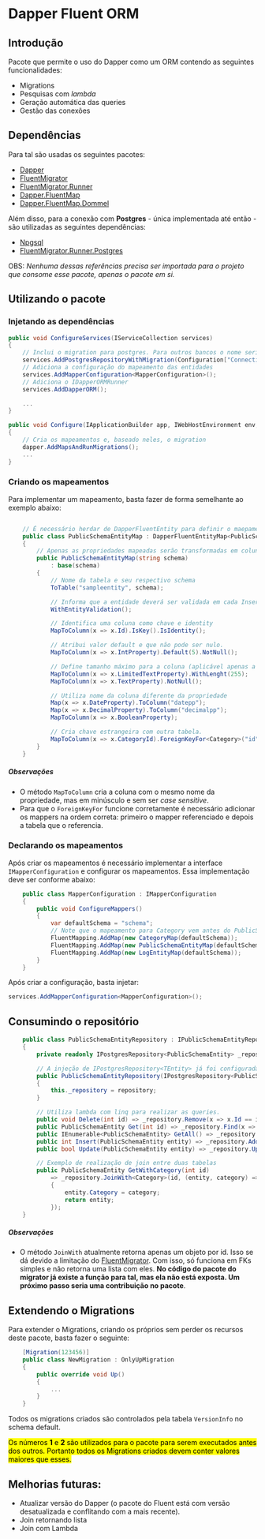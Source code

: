 # Dapper Fluent ORM

## Introdução

Pacote que permite o uso do Dapper como um ORM contendo as seguintes funcionalidades:

* Migrations
* Pesquisas com _lambda_
* Geração automática das queries
* Gestão das conexões

## Dependências

Para tal são usadas os seguintes pacotes:

* [Dapper](https://www.nuget.org/packages/Dapper)
* [FluentMigrator](https://www.nuget.org/packages/FluentMigrator/)
* [FluentMigrator.Runner](https://www.nuget.org/packages/FluentMigrator.Runner)
* [Dapper.FluentMap](https://www.nuget.org/packages/Dapper.FluentMap)
* [Dapper.FluentMap.Dommel](https://www.nuget.org/packages/Dapper.FluentMap.Dommel)

Além disso, para a conexão com **Postgres** - única implementada até então - são utilizadas as seguintes dependências:

* [Npgsql](https://www.nuget.org/packages/Npgsql)
* [FluentMigrator.Runner.Postgres](https://www.nuget.org/packages/FluentMigrator.Runner.Postgres)

OBS: _Nenhuma dessas referências precisa ser importada para o projeto que consome esse pacote, apenas o pacote em si._

## Utilizando o pacote

### Injetando as dependências

```csharp
public void ConfigureServices(IServiceCollection services)
{
    // Inclui o migration para postgres. Para outros bancos o nome seria equivalente.
    services.AddPostgresRepositoryWithMigration(Configuration["ConnectionString"]);
    // Adiciona a configuração do mapeamento das entidades
    services.AddMapperConfiguration<MapperConfiguration>();
    // Adiciona o IDapperORMRunner
    services.AddDapperORM();

    ...
}

public void Configure(IApplicationBuilder app, IWebHostEnvironment env, IDapperORMRunner dapper)
{
    // Cria os mapeamentos e, baseado neles, o migration
    dapper.AddMapsAndRunMigrations();
    ...
}
```

### Criando os mapeamentos

Para implementar um mapeamento, basta fazer de forma semelhante ao exemplo abaixo:

```csharp

    // É necessário herdar de DapperFluentEntity para definir o maepamento
    public class PublicSchemaEntityMap : DapperFluentEntityMap<PublicSchemaEntity>
    {
        // Apenas as propriedades mapeadas serão transformadas em colunas. As outras serão ignoradas.
        public PublicSchemaEntityMap(string schema)
            : base(schema)
        {
            // Nome da tabela e seu respectivo schema
            ToTable("sampleentity", schema);

            // Informa que a entidade deverá ser validada em cada Insert ou Update dentro do repositório de acordo com as informações do banco antes de enviar para o database.
            WithEntityValidation();   

            // Identifica uma coluna como chave e identity         
            MapToColumn(x => x.Id).IsKey().IsIdentity();

            // Atribui valor default e que não pode ser nulo.
            MapToColumn(x => x.IntProperty).Default(5).NotNull();

            // Define tamanho máximo para a coluna (aplicável apenas a strings)
            MapToColumn(x => x.LimitedTextProperty).WithLenght(255);
            MapToColumn(x => x.TextProperty).NotNull();

            // Utiliza nome da coluna diferente da propriedade
            Map(x => x.DateProperty).ToColumn("datepp");
            Map(x => x.DecimalProperty).ToColumn("decimalpp");
            MapToColumn(x => x.BooleanProperty);

            // Cria chave estrangeira com outra tabela.
            MapToColumn(x => x.CategoryId).ForeignKeyFor<Category>("id");
        }
    }

```

##### Observações

* O método `MapToColumn` cria a coluna com o mesmo nome da propriedade, mas em minúsculo e sem ser _case sensitive_.
* Para que o `ForeignKeyFor` funcione corretamente é necessário adicionar os mappers na ordem correta: primeiro o mapper referenciado e depois a tabela que o referencia.


### Declarando os mapeamentos

Após criar os mapeamentos é necessário implementar a interface `IMapperConfiguration` e configurar os mapeamentos. Essa implementação deve ser conforme abaixo:

```csharp
    public class MapperConfiguration : IMapperConfiguration
    {
        public void ConfigureMappers()
        {
            var defaultSchema = "schema";
            // Note que o mapeamento para Category vem antes do PublicSchemaEntity
            FluentMapping.AddMap(new CategoryMap(defaultSchema));
            FluentMapping.AddMap(new PublicSchemaEntityMap(defaultSchema));
            FluentMapping.AddMap(new LogEntityMap(defaultSchema));
        }
    }
```

Após criar a configuração, basta injetar:

```csharp
services.AddMapperConfiguration<MapperConfiguration>();
```

## Consumindo o repositório

```csharp
    public class PublicSchemaEntityRepository : IPublicSchemaEntityRepository
    {
        private readonly IPostgresRepository<PublicSchemaEntity> _repository;

        // A injeção de IPostgresRepository<TEntity> já foi configurada no startup para qualquer valor de TEntity
        public PublicSchemaEntityRepository(IPostgresRepository<PublicSchemaEntity> repository)
        {
            this._repository = repository;
        }

        // Utiliza lambda com linq para realizar as queries.
        public void Delete(int id) => _repository.Remove(x => x.Id == id);
        public PublicSchemaEntity Get(int id) => _repository.Find(x => x.Id == id);
        public IEnumerable<PublicSchemaEntity> GetAll() => _repository.All();
        public int Insert(PublicSchemaEntity entity) => _repository.Add(entity);
        public bool Update(PublicSchemaEntity entity) => _repository.Update(entity);

        // Exemplo de realização de join entre duas tabelas
        public PublicSchemaEntity GetWithCategory(int id)
            => _repository.JoinWith<Category>(id, (entity, category) =>
            {
                entity.Category = category;
                return entity;
            });
    }
```

##### Observações
* O método `JoinWith` atualmente retorna apenas um objeto por id. Isso se dá devido a limitação do [FluentMigrator](https://www.nuget.org/packages/FluentMigrator/). Com isso, só funciona em FKs simples e não retorna uma lista com eles. **No código do pacote do migrator já existe a função para tal, mas ela não está exposta. Um próximo passo seria uma contribuição no pacote**.

## Extendendo o Migrations

Para extender o Migrations, criando os próprios sem perder os recursos deste pacote, basta fazer o seguinte: 

```csharp
    [Migration(123456)]
    public class NewMigration : OnlyUpMigration
    {
        public override void Up()
        {
            ...
        }
    }
```

Todos os migrations criados são controlados pela tabela `VersionInfo` no schema default.

<mark>Os números <strong>1</strong> e <strong>2</strong> são utilizados para o pacote para serem executados antes dos outros. Portanto todos os Migrations criados devem conter valores maiores que esses.</mark>

## Melhorias futuras:

* Atualizar versão do Dapper (o pacote do Fluent está com versão desatualizada e conflitando com a mais recente).
* Join retornando lista
* Join com Lambda

